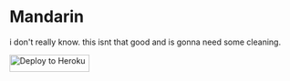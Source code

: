 # Mandarin

i don't really know. this isnt that good and is gonna need some cleaning.

<a href="https://heroku.com/deploy?template=https://github.com/TacoError/Mandarin" title="Deploy to Heroku"><img alt="Deploy to Heroku" src="https://raw.githubusercontent.com/QuiteAFancyEmerald/HolyUnblockerPublic/master/views/assets/img/heroku.svg?raw" width="140" height="30"><img></a>